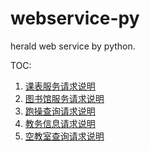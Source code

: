 webservice-py
=============

herald web service by python.


TOC:

  1. [课表服务请求说明](https://github.com/HeraldStudio/webservice-py/blob/master/herald_web_service/curriculum_service)
  2. [图书馆服务请求说明](https://github.com/HeraldStudio/webservice-py/blob/master/herald_web_service/seulibrary)
  3. [跑操查询请求说明](https://github.com/HeraldStudio/webservice-py/blob/master/herald_web_service/tyx_service)
  4. [教务信息请求说明](https://github.com/HeraldStudio/webservice-py/tree/master/herald_web_service/jwcInfor)
  5. [空教室查询请求说明](https://github.com/HeraldStudio/webservice-py/tree/master/herald_web_service/classroom_service)